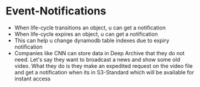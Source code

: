 
# Event-Notifications
- When life-cycle transitions an object, u can get a notification
- When life-cycle expires an object, u can get a notification
- This can help u change dynamodb table indexes due to expiry notification
- Companies like CNN can store data in Deep Archive that they do not need. Let's say they want to broadcast a news and
  show some old video. What they do is they make an expedited request on the video file and get a notification when its 
  in S3-Standard which will be available for instant access
